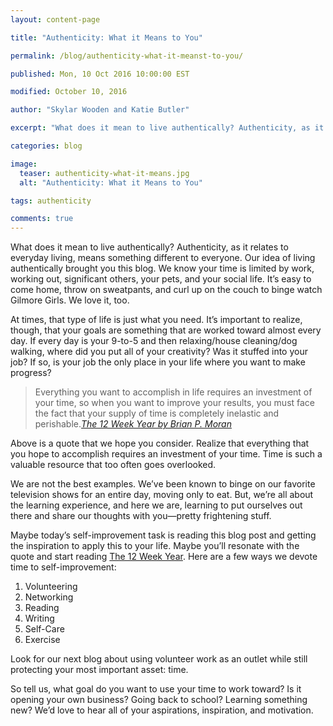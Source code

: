 ```yaml
---
layout: content-page

title: "Authenticity: What it Means to You"

permalink: /blog/authenticity-what-it-meanst-to-you/

published: Mon, 10 Oct 2016 10:00:00 EST

modified: October 10, 2016

author: "Skylar Wooden and Katie Butler"

excerpt: "What does it mean to live authentically? Authenticity, as it relates to everyday living, means something different to everyone. Our idea of living authentically brought you this blog."

categories: blog

image:
  teaser: authenticity-what-it-means.jpg
  alt: "Authenticity: What it Means to You"

tags: authenticity

comments: true
---
```


What does it mean to live authentically? Authenticity, as it relates to everyday living, means something different to everyone. Our idea of living authentically brought you this blog. We know your time is limited by work, working out, significant others, your pets, and your social life. It’s easy to come home, throw on sweatpants, and curl up on the couch to binge watch Gilmore Girls. We love it, too. 

At times, that type of life is just what you need. It’s important to realize, though, that your goals are something that are worked toward almost every day. If every day is your 9-to-5 and then relaxing/house cleaning/dog walking, where did you put all of your creativity? Was it stuffed into your job? If so, is your job the only place in your life where you want to make progress? 

<blockquote>Everything you want to accomplish in life requires an investment of your time, so when you want to improve your results, you must face the fact that your supply of time is completely inelastic and perishable.<cite><a href="/reading-list/">The 12 Week Year by Brian P. Moran</a></cite></blockquote>

Above is a quote that we hope you consider. Realize that everything that you hope to accomplish requires an investment of your time. Time is such a valuable resource that too often goes overlooked. 

We are not the best examples. We’ve been known to binge on our favorite television shows for an entire day, moving only to eat. But, we’re all about the learning experience, and here we are, learning to put ourselves out there and share our thoughts with you—pretty frightening stuff.

Maybe today’s self-improvement task is reading this blog post and getting the inspiration to apply this to your life. Maybe you’ll resonate with the quote and start reading <a href="/reading-list/">The 12 Week Year</a>. Here are a few ways we devote time to self-improvement: 

1. Volunteering
2. Networking
3. Reading
4. Writing
5. Self-Care
6. Exercise

Look for our next blog about using volunteer work as an outlet while still protecting your most important asset: time.  

So tell us, what goal do you want to use your time to work toward? Is it opening your own business? Going back to school? Learning something new? We’d love to hear all of your aspirations, inspiration, and motivation.